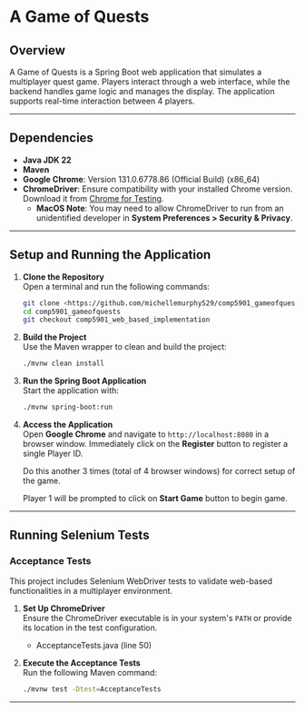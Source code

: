 # A Game of Quests

## Overview
A Game of Quests is a Spring Boot web application that simulates a multiplayer quest game. Players interact through a web interface, while the backend handles game logic and manages the display. The application supports real-time interaction between 4 players.

---

## Dependencies
- **Java JDK 22**  
- **Maven**  
- **Google Chrome**: Version 131.0.6778.86 (Official Build) (x86_64)  
- **ChromeDriver**: Ensure compatibility with your installed Chrome version. Download it from [Chrome for Testing](https://googlechromelabs.github.io/chrome-for-testing/#stable).  
  - **MacOS Note**: You may need to allow ChromeDriver to run from an unidentified developer in **System Preferences > Security & Privacy**.

---

## Setup and Running the Application

1. **Clone the Repository**  
    Open a terminal and run the following commands:
    ```bash
    git clone <https://github.com/michellemurphy529/comp5901_gameofquests.git>
    cd comp5901_gameofquests
    git checkout comp5901_web_based_implementation
    ```

2. **Build the Project**  
    Use the Maven wrapper to clean and build the project:
    ```bash
    ./mvnw clean install
    ```

3. **Run the Spring Boot Application**  
    Start the application with:
    ```bash
    ./mvnw spring-boot:run
    ```

4. **Access the Application**  
    Open **Google Chrome** and navigate to `http://localhost:8080` in a browser window. Immediately click on the **Register** button to register a single Player ID. 
    
    Do this another 3 times (total of 4 browser windows) for correct setup of the game. 
    
    Player 1 will be prompted to click on **Start Game** button to begin game.

---

## Running Selenium Tests

### Acceptance Tests
This project includes Selenium WebDriver tests to validate web-based functionalities in a multiplayer environment.

1. **Set Up ChromeDriver**  
    Ensure the ChromeDriver executable is in your system's `PATH` or provide its location in the test configuration.
    - AcceptanceTests.java (line 50)

2. **Execute the Acceptance Tests**  
    Run the following Maven command:
    ```bash
    ./mvnw test -Dtest=AcceptanceTests
    ```

---
